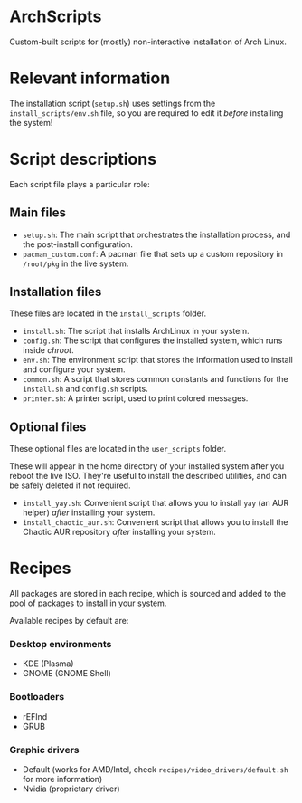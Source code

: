 # ArchScripts

Custom-built scripts for (mostly) non-interactive installation of Arch Linux.

# Relevant information

The installation script (`setup.sh`) uses settings from the `install_scripts/env.sh` file, so you are required to edit it *before* installing the system!

# Script descriptions

Each script file plays a particular role:

## Main files

- `setup.sh`: The main script that orchestrates the installation process, and the post-install configuration.
- `pacman_custom.conf`: A pacman file that sets up a custom repository in `/root/pkg` in the live system.

## Installation files

These files are located in the `install_scripts` folder.

- `install.sh`: The script that installs ArchLinux in your system.
- `config.sh`: The script that configures the installed system, which runs inside *chroot*.
- `env.sh`: The environment script that stores the information used to install and configure your system.
- `common.sh`: A script that stores common constants and functions for the `install.sh` and `config.sh` scripts.
- `printer.sh`: A printer script, used to print colored messages.

## Optional files

These optional files are located in the `user_scripts` folder.

These will appear in the home directory of your installed system after you reboot the live ISO.
They're useful to install the described utilities, and can be safely deleted if not required.

- `install_yay.sh`: Convenient script that allows you to install `yay` (an AUR helper) *after* installing your system.
- `install_chaotic_aur.sh`: Convenient script that allows you to install the Chaotic AUR repository *after* installing your system.

# Recipes

All packages are stored in each recipe, which is sourced and added to the pool of packages to install in your system.

Available recipes by default are:

### Desktop environments
* KDE (Plasma)
* GNOME (GNOME Shell)

### Bootloaders
* rEFInd
* GRUB

### Graphic drivers
* Default (works for AMD/Intel, check `recipes/video_drivers/default.sh` for more information)
* Nvidia (proprietary driver)
